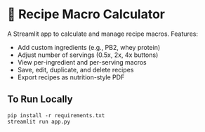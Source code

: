 
# 🧮 Recipe Macro Calculator

A Streamlit app to calculate and manage recipe macros. Features:
- Add custom ingredients (e.g., PB2, whey protein)
- Adjust number of servings (0.5x, 2x, 4x buttons)
- View per-ingredient and per-serving macros
- Save, edit, duplicate, and delete recipes
- Export recipes as nutrition-style PDF

## To Run Locally
```
pip install -r requirements.txt
streamlit run app.py
```
